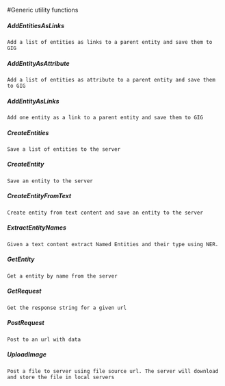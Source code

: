 #Generic utility functions

##### AddEntitiesAsLinks
    Add a list of entities as links to a parent entity and save them to GIG
    
##### AddEntityAsAttribute
    Add a list of entities as attribute to a parent entity and save them to GIG
    
##### AddEntityAsLinks
    Add one entity as a link to a parent entity and save them to GIG
    
##### CreateEntities
    Save a list of entities to the server
    
##### CreateEntity
    Save an entity to the server
    
##### CreateEntityFromText
    Create entity from text content and save an entity to the server    

##### ExtractEntityNames
    Given a text content extract Named Entities and their type using NER.

##### GetEntity
    Get a entity by name from the server
        
##### GetRequest
    Get the response string for a given url    
    
##### PostRequest
    Post to an url with data

##### UploadImage
    Post a file to server using file source url. The server will download and store the file in local servers